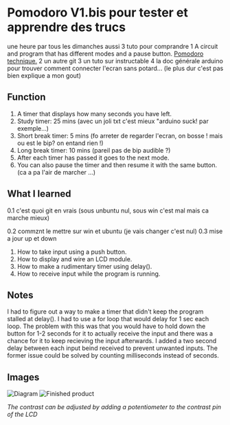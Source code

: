 # Pomodoro V1.bis pour tester et apprendre des trucs
une heure par tous les dimanches
aussi 3 tuto pour comprandre
1 A circuit and program that has different modes and a pause button. [Pomodoro technique.](https://en.wikipedia.org/wiki/Pomodoro_Technique)
2 un autre git
3 un tuto sur instructable
4 la doc générale arduino pour trouver comment connecter l'ecran sans potard... (le plus dur c'est pas bien explique a mon gout)


## Function

1. A timer that displays how many seconds you have left.
2. Study timer: 25 mins
(avec un joli txt c'est mieux "arduino suck! par exemple...)
3. Short break timer: 5 mins
(fo arreter de regarder l'ecran, on bosse ! mais ou est le bip? on entand rien !)
4. Long break timer: 10 mins
(pareil pas de bip audible ?)
5. After each timer has passed it goes to the next mode.
6. You can also pause the timer and then resume it with the same button. (ca a pa l'air de marcher ...)

## What I learned

0.1 c'est quoi git en vrais (sous unbuntu nul, sous win c'est mal mais ca marche mieux)

0.2 commznt le mettre sur win et ubuntu (je vais changer c'est nul)
0.3 mise a jour up et down

1. How to take input using a push button.
2. How to display and wire an LCD module.
3. How to make a rudimentary timer using delay().
4. How to receive input while the program is running.

## Notes

I had to figure out a way to make a timer that didn't keep the program stalled at delay(). I had to use a for loop that would delay for 1 sec each loop. The problem with this was that you would have to hold down the button for 1-2 seconds for it to actually receive the input and there was a chance for it to keep recieving the input afterwards. I added a two second delay between each input beind received to prevent unwanted inputs. The former issue could be solved by counting milliseconds instead of seconds.

## Images

![Diagram](https://i.ibb.co/XbHFDQ2/pomodoro-diagram.png)
![Finished product](https://cdn.discordapp.com/attachments/577007309461389312/578139617509769216/image0.png)

*The contrast can be adjusted by adding a potentiometer to the contrast pin of the LCD*
